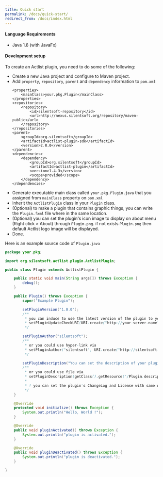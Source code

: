 ```yaml
---
title: Quick start
permalink: /docs/quick-start/
redirect_from: /docs/index.html
---
```


#### Language Requirements
* Java 1.8 (with JavaFx)

#### Development setup

To create an Actlist plugin, you need to do some of the following:
* Create a new Java project and configure to Maven project.
* Add `property`, `repository`, `parent` and `dependency` information to `pom.xml`
  ```
  <properties>
      <mainClass>your.pkg.Plugin</mainClass>
  </properties>
  <repositories>
      <repository>
          <id>silentsoft-repository</id>
          <url>http://nexus.silentsoft.org/repository/maven-public</url>
      </repository>
  </repositories>
  <parent>
      <groupId>org.silentsoft</groupId>
      <artifactId>actlist-plugin-sdk</artifactId>
      <version>2.0.0</version>
  </parent>
  <dependencies>
      <dependency>
          <groupId>org.silentsoft</groupId>
          <artifactId>actlist-plugin</artifactId>
          <version>1.4.3</version>
          <scope>provided</scope>
      </dependency>
  </dependencies>
  ```
* Generate executable main class called `your.pkg.Plugin.java` that you assigned from `mainClass` property on `pom.xml`
* Inherit the `ActlistPlugin` class in your `Plugin` class.
* (Optional) to make a plugin that contains graphic things, you can write the `Plugin.fxml` file where in the same location.
* (Optional) you can set the plugin's icon image to display on about menu (Right click > About) through `Plugin.png`. if not exists `Plugin.png` then default Actlist logo image will be displayed.
* Done.

Here is an example source code of `Plugin.java`
```java
package your.pkg;

import org.silentsoft.actlist.plugin.ActlistPlugin;

public class Plugin extends ActlistPlugin {

    public static void main(String args[]) throws Exception {
        debug();
    }

    public Plugin() throws Exception {
        super("Example Plugin");

        setPluginVersion("1.0.0");
        /**
         * you can induce to use the latest version of the plugin to your users via
         * setPluginUpdateCheckURI(URI.create("http://your-server.name"), URI.create("http://location-of-archives"));
         */

        setPluginAuthor("silentsoft");
        /**
         * or you could use hyper-link via
         * setPluginAuthor("silentsoft", URI.create("http://silentsoft.org"));
         */

        setPluginDescription("You can set the description of your plugin");
        /**
         * or you could use file via
         * setPluginDescription(getClass().getResource("/Plugin.description").toURI());
         *
         * ! you can set the plugin's ChangeLog and License with same way
         */
    }

    @Override
    protected void initialize() throws Exception {
        System.out.println("Hello, World !");
    }

    @Override
    public void pluginActivated() throws Exception {
        System.out.println("plugin is activated.");
    }

    @Override
    public void pluginDeactivated() throws Exception {
        System.out.println("plugin is deactivated.");
    }

}
```
